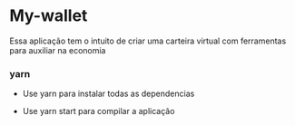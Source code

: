 # My-wallet

Essa aplicação tem o intuito de criar uma carteira virtual com ferramentas para auxiliar na economia


### yarn

- Use yarn para instalar todas as dependencias

- Use yarn start para compilar a aplicação